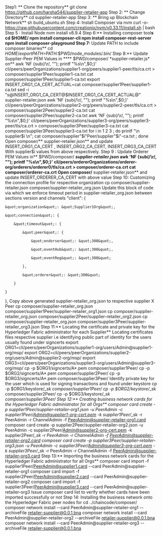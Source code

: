 Step1: ** Clone the repository**
git clone https://github.com/harsha544/supplier-retailer-app
Step 2: ** Change Directory**
cd supplier-retailer-app
Step 3: ** Bring up Blockchain Network**
sh build_ubuntu.sh
Step 4: Install Composer via nvm
curl -o- https://raw.githubusercontent.com/creationix/nvm/v0.33.11/install.sh | bash
Step 5 : Install Node
nvm install v8.9.4
Step 6:** Installing composer tool**s
cd $HOME/
npm install composer-cli
npm install composer-rest-server
npm install composer-playground
Step 7:** Update PATH to include composer binaries**
cd $HOME/
export PATH=$PATH:$PWD/node_modules/.bin/
Step 8:** Update Supplier-Peer PEM Values in **** $PWD/composer/ *supplier-retailer.js* on**
awk 'NF {sub(/\r/, ""); printf "%s\n",$0;}' cli/peers/peerOrganizations/supplier1-org/peers/supplier1-peer/tls/ca.crt > composer/supplier1Peer/supplier1-ca.txt
cat composer/supplier1Peer/supplier1-ca.txt
export INSERT_ORG1_CA_CERT_ACTUAL=cat composer/supplier1Peer/supplier1-ca.txt
sed -i "s@INSERT_ORG1_CA_CERT@$INSERT_ORG1_CA_CERT_ACTUAL@" supplier-retailer.json
awk 'NF {sub(/\r/, ""); printf "%s\n",$0;}' cli/peers/peerOrganizations/supplier2-org/peers/supplier2-peer/tls/ca.crt > composer/supplier2Peer/supplier2-ca.txt
cat composer/supplier2Peer/supplier2-ca.txt
awk 'NF {sub(/\r/, ""); printf "%s\n",$0;}' cli/peers/peerOrganizations/supplier3-org/peers/supplier3-peer/tls/ca.crt > composer/supplier3Peer/supplier3-ca.txt
cat composer/supplier3Peer/supplier3-ca.txt
for i in 1 2 3 ; do printf "\n supplier$i \n"; cat composer/supplier"$i"Peer/supplier"$i"-ca.txt
; done
Open composer/** supplier-retailer.json** and update
INSERT_ORG1_CA_CERT , INSERT_ORG2_CA_CERT, INSERT_ORG3_CA_CERT
With supplier$i values from above respectively.
Step 9 : Update Orderer PEM Values in** $PWD/composer/ ***supplier-retailer.json*
awk 'NF {sub(/\r/, ""); printf "%s\n",$0;}' cli/peers/ordererOrganizations/orderer-org/orderers/orderer0/tls/ca.crt > composer/orderer-ca.crt
cat composer/orderer-ca.crt
Open composer/** supplier-retailer.json** and update INSERT_ORDERER_CA_CERT with above value
Step 10: Customizing the connection profile for respective organization
cp composer/supplier-retailer.json composer/supplier-retailer_org.json
Update this block of code via which we enforce timeout period in supplier-retailer_org.json between sections version and channels
&quot;client&quot;: {

    &quot;organization&quot;: &quot;Supplier1Org&quot;,

    &quot;connection&quot;: {

        &quot;timeout&quot;: {

            &quot;peer&quot;: {

                &quot;endorser&quot;: &quot;300&quot;,

                &quot;eventHub&quot;: &quot;300&quot;,

                &quot;eventReg&quot;: &quot;300&quot;

            },

            &quot;orderer&quot;: &quot;300&quot;

        }

    }

},
Copy above generated supplier-retailer_org.json to respective supplier X Peer
cp composer/supplier-retailer_org.json composer/supplier1Peer/supplier-retailer_org1.json
cp composer/supplier-retailer_org.json composer/supplier2Peer/supplier-retailer_org2.json
cp composer/supplier-retailer_org.json composer/supplier3Peer/supplier-retailer_org3.json
Step 11:** Locating the certificate and private key for the Hyperledger Fabric administrator for each Supplier**
Locating certificates files respective supplier i.e identifying public part of identity for the users usually found under signcerts
export ORG1=cli/peers/peerOrganizations/supplier1-org/users/Admin@supplier1-org/msp/
export ORG2=cli/peers/peerOrganizations/supplier2-org/users/Admin@supplier2-org/msp/
export ORG3=cli/peers/peerOrganizations/supplier3-org/users/Admin@supplier3-org/msp/
cp -p $ORG1/signcerts/A*.pem composer/supplier1Peer/
cp -p $ORG2/signcerts/A*.pem composer/supplier2Peer/
cp -p $ORG3/signcerts/A*.pem composer/supplier3Peer/
Identify private key for the user which is used for signing transactions and found under keystore
cp -p $ORG1/keystore/*_sk composer/supplier1Peer/
cp -p $ORG2/keystore/*_sk composer/supplier2Peer/
cp -p $ORG3/keystore/*_sk composer/supplier3Peer/
Step 12:** Creating business network cards for the Hyperledger Fabric administrator for all Orgs**
composer card create -p supplier1Peer/supplier-retailer-org1.json -u PeerAdmin -c supplier1Peer/Admin@supplier1-org-cert.pem -k supplier1Peer/*_sk -r PeerAdmin -r ChannelAdmin -f PeerAdmin@supplier-retailer-org1.card
composer card create -p supplier2Peer/supplier-retailer-org2.json -u PeerAdmin -c supplier2Peer/Admin@supplier2-org-cert.pem -k supplier2Peer/*_sk -r PeerAdmin -r ChannelAdmin -f PeerAdmin@supplier-retailer-org2.card
composer card create -p supplier3Peer/supplier-retailer-org3.json -u PeerAdmin -c supplier3Peer/Admin@supplier3-org-cert.pem -k supplier3Peer/*_sk -r PeerAdmin -r ChannelAdmin -f PeerAdmin@supplier-retailer-org3.card
Step 13:** Importing the business network cards for the Hyperledger Fabric administrator for all Orgs**
composer card import -f supplier1Peer/PeerAdmin@supplier1.card --card PeerAdmin@supplier-retailer-org1
composer card import -f supplier2Peer/PeerAdmin@supplier2.card --card PeerAdmin@supplier-retailer-org2
composer card import -f supplier3Peer/PeerAdmin@supplier3.card --card PeerAdmin@supplier-retailer-org3
Issue composer card list to verify whether cards have been imported successfully or not
Step 14: Installing the business network onto the Hyperledger Fabric peer nodes for
cd ../chaincode/composer/
composer network install --card PeerAdmin@supplier-retailer-org1 --archiveFile retailer-supplier@0.0.1.bna
composer network install --card PeerAdmin@supplier-retailer-org2 --archiveFile retailer-supplier@0.0.1.bna
composer network install --card PeerAdmin@supplier-retailer-org3 --archiveFile retailer-supplier@0.0.1.bna
